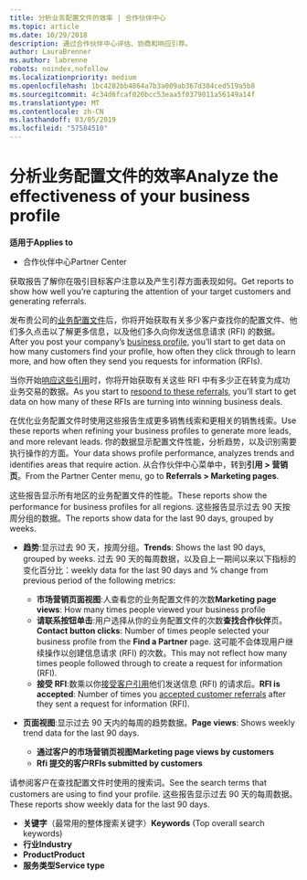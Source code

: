 ```yaml
---
title: 分析业务配置文件的效率 | 合作伙伴中心
ms.topic: article
ms.date: 10/29/2018
description: 通过合作伙伴中心评估、协商和响应引荐。
author: LauraBrenner
ms.author: labrenne
robots: noindex,nofollow
ms.localizationpriority: medium
ms.openlocfilehash: 1bc4282bb4864a7b3a009ab367d384ced519a5b8
ms.sourcegitcommit: 4c34d6fcaf020bcc53eaa5f0379011a56149a14f
ms.translationtype: MT
ms.contentlocale: zh-CN
ms.lasthandoff: 03/05/2019
ms.locfileid: "57584510"
---
```

# <a name="analyze-the-effectiveness-of-your-business-profile"></a><span data-ttu-id="08e24-103">分析业务配置文件的效率</span><span class="sxs-lookup"><span data-stu-id="08e24-103">Analyze the effectiveness of your business profile</span></span>
<!-- 
https://go.microsoft.com/fwlink/?linkid=849120
-->

<span data-ttu-id="08e24-104">**适用于**</span><span class="sxs-lookup"><span data-stu-id="08e24-104">**Applies to**</span></span>

-  <span data-ttu-id="08e24-105">合作伙伴中心</span><span class="sxs-lookup"><span data-stu-id="08e24-105">Partner Center</span></span>

<span data-ttu-id="08e24-106">获取报告了解你在吸引目标客户注意以及产生引荐方面表现如何。</span><span class="sxs-lookup"><span data-stu-id="08e24-106">Get reports to show how well you’re capturing the attention of your target customers and generating referrals.</span></span>

<span data-ttu-id="08e24-107">发布贵公司的[业务配置文件](create-a-marketing-profile.md)后，你将开始获取有关多少客户查找你的配置文件、他们多久点击以了解更多信息，以及他们多久向你发送信息请求 (RFI) 的数据。</span><span class="sxs-lookup"><span data-stu-id="08e24-107">After you post your company’s [business profile](create-a-marketing-profile.md), you’ll start to get data on how many customers find your profile, how often they click through to learn more, and how often they send you requests for information (RFIs).</span></span> 

<span data-ttu-id="08e24-108">当你开始[响应这些引用](responding-to-referrals.md)时，你将开始获取有关这些 RFI 中有多少正在转变为成功业务交易的数据。</span><span class="sxs-lookup"><span data-stu-id="08e24-108">As you start to [respond to these referrals](responding-to-referrals.md), you’ll start to get data on how many of these RFIs are turning into winning business deals.</span></span>

<span data-ttu-id="08e24-109">在优化业务配置文件时使用这些报告生成更多销售线索和更相关的销售线索。</span><span class="sxs-lookup"><span data-stu-id="08e24-109">Use these reports when refining your business profiles to generate more leads, and more relevant leads.</span></span> <span data-ttu-id="08e24-110">你的数据显示配置文件性能，分析趋势，以及识别需要执行操作的方面。</span><span class="sxs-lookup"><span data-stu-id="08e24-110">Your data shows profile performance, analyzes trends and identifies areas that require action.</span></span> <span data-ttu-id="08e24-111">从合作伙伴中心菜单中，转到**引用 > 营销页**。</span><span class="sxs-lookup"><span data-stu-id="08e24-111">From the Partner Center menu, go to **Referrals > Marketing pages**.</span></span>

<span data-ttu-id="08e24-112">这些报告显示所有地区的业务配置文件的性能。</span><span class="sxs-lookup"><span data-stu-id="08e24-112">These reports show the performance for business profiles for all regions.</span></span> <span data-ttu-id="08e24-113">这些报告显示过去 90 天按周分组的数据。</span><span class="sxs-lookup"><span data-stu-id="08e24-113">The reports show data for the last 90 days, grouped by weeks.</span></span>

*  <span data-ttu-id="08e24-114">**趋势**:显示过去 90 天，按周分组。</span><span class="sxs-lookup"><span data-stu-id="08e24-114">**Trends**: Shows the last 90 days, grouped by weeks.</span></span> <span data-ttu-id="08e24-115">过去 90 天的每周数据，以及自上一期间以来以下指标的变化百分比：</span><span class="sxs-lookup"><span data-stu-id="08e24-115">weekly data for the last 90 days and % change from previous period of the following metrics:</span></span>

   * <span data-ttu-id="08e24-116">**市场营销页面视图**:人查看您的业务配置文件的次数</span><span class="sxs-lookup"><span data-stu-id="08e24-116">**Marketing page views**: How many times people viewed your business profile</span></span>
   * <span data-ttu-id="08e24-117">**请联系按钮单击**:用户选择从你的业务配置文件的次数**查找合作伙伴**页。</span><span class="sxs-lookup"><span data-stu-id="08e24-117">**Contact button clicks**: Number of times people selected your business profile from the **Find a Partner** page.</span></span> <span data-ttu-id="08e24-118">这可能不会体现用户继续操作以创建信息请求 (RFI) 的次数。</span><span class="sxs-lookup"><span data-stu-id="08e24-118">This may not reflect how many times people followed through to create a request for information (RFI).</span></span>
   * <span data-ttu-id="08e24-119">**接受 RFI**:数乘以你[接受客户引用](responding-to-referrals.md)他们发送信息 (RFI) 的请求后。</span><span class="sxs-lookup"><span data-stu-id="08e24-119">**RFI is accepted**: Number of times you [accepted customer referrals](responding-to-referrals.md) after they sent a request for information (RFI).</span></span>


*  <span data-ttu-id="08e24-120">**页面视图**:显示过去 90 天内的每周的趋势数据。</span><span class="sxs-lookup"><span data-stu-id="08e24-120">**Page views**: Shows weekly trend data for the last 90 days.</span></span>
   *  <span data-ttu-id="08e24-121">**通过客户的市场营销页视图**</span><span class="sxs-lookup"><span data-stu-id="08e24-121">**Marketing page views by customers**</span></span>
   *  <span data-ttu-id="08e24-122">**Rfi 提交的客户**</span><span class="sxs-lookup"><span data-stu-id="08e24-122">**RFIs submitted by customers**</span></span>

<span data-ttu-id="08e24-123">请参阅客户在查找配置文件时使用的搜索词。</span><span class="sxs-lookup"><span data-stu-id="08e24-123">See the search terms that customers are using to find your profile.</span></span> <span data-ttu-id="08e24-124">这些报告显示过去 90 天的每周数据。</span><span class="sxs-lookup"><span data-stu-id="08e24-124">These reports show weekly data for the last 90 days.</span></span>

*  <span data-ttu-id="08e24-125">**关键字**（最常用的整体搜索关键字）</span><span class="sxs-lookup"><span data-stu-id="08e24-125">**Keywords** (Top overall search keywords)</span></span> 
*  <span data-ttu-id="08e24-126">**行业**</span><span class="sxs-lookup"><span data-stu-id="08e24-126">**Industry**</span></span>
*  <span data-ttu-id="08e24-127">**Product**</span><span class="sxs-lookup"><span data-stu-id="08e24-127">**Product**</span></span>
*  <span data-ttu-id="08e24-128">**服务类型**</span><span class="sxs-lookup"><span data-stu-id="08e24-128">**Service type**</span></span>

